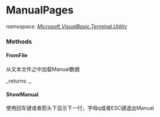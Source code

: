 ﻿
# ManualPages
_namespace: [Microsoft.VisualBasic.Terminal.Utility](N-Microsoft.VisualBasic.Terminal.Utility.md)_



### Methods

#### FromFile
从文本文件之中加载Manual数据

_returns: _
#### ShowManual
使用回车键或者箭头下显示下一行，字母q或者ESC键退出Manual



